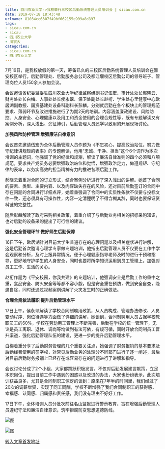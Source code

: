 ```yaml
---
title: 四川农业大学->我校举行三校区后勤系统管理人员培训会 | sicau.com.cn
date: 2019-07-18 18:43:48
urlname: 81034cc6307f49bf662155e999a8d897
tags: 
- sicau.com.cn
- sicau
- 四川农业大学
- 川农大
categories:
- sicau.com.cn
- 四川农业大学
---
```



7月16日，是我校放假的第一天，筹备已久的三校区后勤系统管理人员培训会在雅安校区举行。后勤管理处、后勤服务总公司及都江堰校区后勤公司的领导班子、管理岗位人员150余人参加会议。

会议邀请省纪委监委驻四川农业大学纪律监察组副书记伍宏、审计处处长郝晓云、财务处处长白梅、人事处处长侯永翠、保卫处副处长赵桁、学生处心里健康中心欧居湖副教授、国资基建处设备科副科长彭麟，分别就后勤在各个板块上的管理规范要求、薄弱环节及改进措施进行了为期2天的培训。内容涵盖廉政建设、风险防控、人身安全、心理健康以及用工和资金使用的合理合规性等，既有专题解读又有案例分析，深入浅出、旁征博引，后勤管理人员还学以致用的开展现场讨论。

**加强风险防控管理 增强廉洁自律意识**

会议首先邀请伍宏为全体后勤管理人员作题为《不忘初心，提高政治站位，努力做守纪律讲规矩的表率》的专题解读，他用“忠诚、干净、担当”这个6个词作为本次培训的主题词，他强调了党的纪律和规矩，解读了廉洁自律准则的四个必须和八项规范，要求共产党员务必要增强政治站位和觉悟，增强政治定力，做遵规矩、守纪律的表率，以务实高效的担当精神有力的推进各项后勤工作。

郝晓云着重对合同的订立形式，结合案例分析进行了深入浅出的讲解。她首了合同的要素、类型、主要内容、以及内容缺失存在的风险，还对目前后勤签订的合同中存在问题的合同进行详细点评，她着重强调了合同中的实质性条款不仅要与投标文件一致，还必须具有可操作性，内容一定清楚明了不得含糊其辞，同时也要保证资料链的完整性。

随后彭麟解读了政府采购相关政策，着重介绍了与后勤业务相关的招标采购知识，也对后勤的设备采购提出了可行性的建议。

**强化安全管理环节 做好师生后勤保障**

16日下午，欧居湖针对目前大学生普遍存在的心理问题以及相关症状进行讲解，这是后勤首次邀请心理学专家做专题培训，他指出后勤管理人员不仅要在工作中学会观察和分析，及时上报异常情况，便于心理健康指导老师及时的进行干预和指导，更好地守护学生的人身安全，同时也要将所学知识运用到员工管理上，加强对员工工作、生活的关心。

赵桁作题为《平安校园，你我共建》的专题培训，他强调安全是后勤工作的重中之重，食品安全、防火安全等等都不容小觑，但是安全重在预防，做到安全自查，隐患自除，同时还通过视频案例讲解了火灾发生时的正确做法。

**合理合规依法履职 提升后勤管理水平**

17日上午，侯永翠解读了学校合同制聘用政策，从人员构成、管理办法修改、人员变动程序、岗位待遇等方面做了详细的讲解，她谈到，合同制聘用人员占据学校教职员工的60%，学校在劳动用工管理上不断完善，后勤在学校的统一管理下，无论是员工离职、退休、调岗等均做到有法可依，有规可循，同时开放合同制员工晋升渠道，强化后勤管理队伍的建设，更进一步的提升后勤管理水平。

白梅着重分享了后勤财务管理的几个重要关注点，她强调了财务报销的基本要求及后勤经费使用的签字权，对常见后勤业务的处理分不同部门进行了逐一阐述，最后对目前后勤财务报销上已经存在或容易存在的问题进行了讲解和指导。

会议讨论分成了2个小组，大家都踊跃积极发言，不仅对后勤发展建言献策，立足本职岗位，提出目前工作中遇到的困惑以及改进的办法，大家也纷纷表示，此次培训获益良多，尤其是合同制职工惊讶的谈到：原来在7年半的时间里，我们经过了20次的调薪增资，实现了同工同酬，学校不断增强了我们合同制职工的获得感、幸福感、认同感、归属感和责任感，我们没有理由不好好工作。

17日下午，全体培训人员分批次前往名山监狱进行警示教育，旨在增强后勤管理人员遵纪守法和廉洁自律意识，筑牢拒腐防变思想道德防线。



![图](https://news.sicau.edu.cn/__local/3/1B/89/26AF711B6745EC59228FBC5C702_E26E2689_171F1.jpg)

![图](https://news.sicau.edu.cn/__local/1/5C/4D/0384814AC0FDEC930B4FC7FBD16_A1FAEC0C_14B59.jpg)

[转入文章首发地址](https://news.sicau.edu.cn/info/1078/52618.htm)